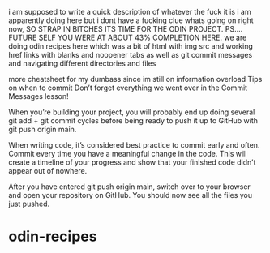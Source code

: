 i am supposed to write a quick description of whatever the fuck it is i am apparently doing here but i dont have a fucking clue whats going on right now, SO STRAP IN BITCHES ITS TIME FOR THE ODIN PROJECT.
PS.... FUTURE SELF YOU WERE AT ABOUT 43% COMPLETION HERE.
we are doing odin recipes here which was a bit of html with img src and working href links with blanks and noopener tabs as well as git commit messages and navigating different directories and files

more cheatsheet for my dumbass since im still on information overload
Tips on when to commit
Don’t forget everything we went over in the Commit Messages lesson!

When you’re building your project, you will probably end up doing several git add + git commit cycles before being ready to push it up to GitHub with git push origin main.

When writing code, it’s considered best practice to commit early and often. Commit every time you have a meaningful change in the code. This will create a timeline of your progress and show that your finished code didn’t appear out of nowhere.

After you have entered git push origin main, switch over to your browser and open your repository on GitHub. You should now see all the files you just pushed.


# odin-recipes